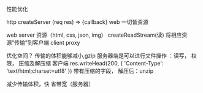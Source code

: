 性能优化

http createServer (req res) => {callback}
web 一切皆资源

web server 资源（html, css, json, img） createReadStream(读)
将相应资源"传输"到客户端 client proxy

优化空间？
传输的体积能够减小,gzip
服务器端是可以进行文件操作 ：读写， 权限， 压缩及解压缩
客户端 
res.writeHead(200, {
  'Content-Type': 'text/html;charset=utf8'
})
带有压缩的字段， 解压后：unzip

减少传输体积，快 省带宽（服务器）
